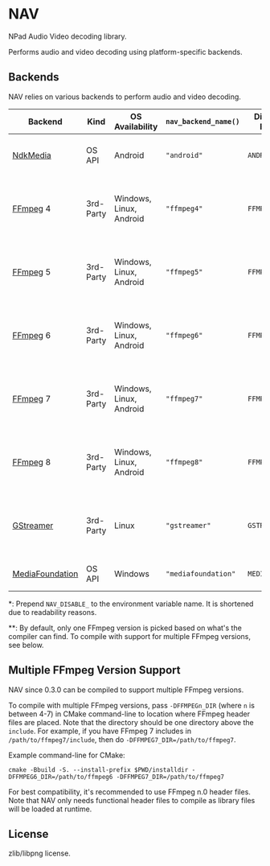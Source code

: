 NAV
=====

NPad Audio Video decoding library.

Performs audio and video decoding using platform-specific backends.

Backends
-----

NAV relies on various backends to perform audio and video decoding.

| Backend           | Kind      | OS Availability         | `nav_backend_name()` | Disablement Env. Var\* | Additional Notes                                         |
|-------------------|-----------|-------------------------|----------------------|------------------------|----------------------------------------------------------|
| [NdkMedia]        | OS API    | Android                 | `"android"`          | `ANDROIDNDK`           | Due to API limitations, Android 9 is required.           |
| [FFmpeg] 4        | 3rd-Party | Windows, Linux, Android | `"ffmpeg4"`          | `FFMPEG4`              | Requires the appropriate header files to be present.\*\* |
| [FFmpeg] 5        | 3rd-Party | Windows, Linux, Android | `"ffmpeg5"`          | `FFMPEG5`              | Requires the appropriate header files to be present.\*\* |
| [FFmpeg] 6        | 3rd-Party | Windows, Linux, Android | `"ffmpeg6"`          | `FFMPEG6`              | Requires the appropriate header files to be present.\*\* |
| [FFmpeg] 7        | 3rd-Party | Windows, Linux, Android | `"ffmpeg7"`          | `FFMPEG7`              | Requires the appropriate header files to be present.\*\* |
| [FFmpeg] 8        | 3rd-Party | Windows, Linux, Android | `"ffmpeg8"`          | `FFMPEG8`              | Requires the appropriate header files to be present.\*\* |
| [GStreamer]       | 3rd-Party | Linux                   | `"gstreamer"`        | `GSTREAMER`            | Requires the appropriate header files to be present.     |
| [MediaFoundation] | OS API    | Windows                 | `"mediafoundation"`  | `MEDIAFOUNDATION`      | UWP target is not supported.                             |

\*: Prepend `NAV_DISABLE_` to the environment variable name. It is shortened due to readability reasons.

\*\*: By default, only one FFmpeg version is picked based on what's the compiler can find. To compile with support for multiple FFmpeg versions, see below.

[FFmpeg]: https://ffmpeg.org/
[MediaFoundation]: https://learn.microsoft.com/en-us/windows/win32/medfound/microsoft-media-foundation-sdk
[NdkMedia]: https://developer.android.com/ndk/reference/group/media
[GStreamer]: https://gstreamer.freedesktop.org/

Multiple FFmpeg Version Support
-----

NAV since 0.3.0 can be compiled to support multiple FFmpeg versions.

To compile with multiple FFmpeg versions, pass `-DFFMPEGn_DIR` (where `n` is between 4-7) in CMake command-line to
location where FFmpeg header files are placed. Note that the directory should be one directory above the `include`.
For example, if you have FFmpeg 7 includes in `/path/to/ffmpeg7/include`, then do `-DFFMPEG7_DIR=/path/to/ffmpeg7`.

Example command-line for CMake:
```
cmake -Bbuild -S. --install-prefix $PWD/installdir -DFFMPEG6_DIR=/path/to/ffmpeg6 -DFFMPEG7_DIR=/path/to/ffmpeg7
```

For best compatibility, it's recommended to use FFmpeg n.0 header files. Note that NAV only needs functional header
files to compile as library files will be loaded at runtime.

License
-----

zlib/libpng license.

